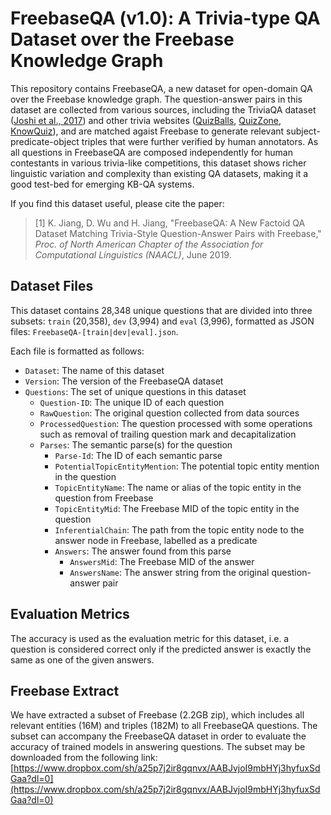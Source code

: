 # FreebaseQA (v1.0): A Trivia-type QA Dataset over the Freebase Knowledge Graph

This repository contains FreebaseQA, a new dataset for open-domain QA over the Freebase knowledge graph. The question-answer pairs in this dataset are collected from various sources, including the TriviaQA dataset ([Joshi et al., 2017](http://nlp.cs.washington.edu/triviaqa/)) and other trivia websites ([QuizBalls](http://www.quizballs.com), [QuizZone](https://www.quiz-zone.co.uk), [KnowQuiz](http://www.knowquiz.com)), and are matched agaist Freebase to generate relevant subject-predicate-object triples that were further verified by human annotators. As all questions in FreebaseQA are composed independently for human contestants in various trivia-like competitions, this dataset shows richer linguistic variation and complexity than existing QA datasets, making it a good test-bed for emerging KB-QA systems.

If you find this dataset useful, please cite the paper:
> [1] K. Jiang, D. Wu and H. Jiang, "FreebaseQA: A New Factoid QA Dataset Matching Trivia-Style Question-Answer Pairs with Freebase," _Proc. of North American Chapter of the Association for Computational Linguistics (NAACL)_, June 2019. 

## Dataset Files

This dataset contains 28,348 unique questions that are divided into three subsets: `train` (20,358), `dev` (3,994) and `eval` (3,996), formatted as JSON files: `FreebaseQA-[train|dev|eval].json`.

Each file is formatted as follows:

* `Dataset`: The name of this dataset
* `Version`: The version of the FreebaseQA dataset
* `Questions`: The set of unique questions in this dataset
    * `Question-ID`: The unique ID of each question
    * `RawQuestion`: The original question collected from data sources
    * `ProcessedQuestion`: The question processed with some operations such as removal of trailing question mark and decapitalization
    * `Parses`: The semantic parse(s) for the question
        * `Parse-Id`: The ID of each semantic parse
        * `PotentialTopicEntityMention`: The potential topic entity mention in the question
        * `TopicEntityName`: The name or alias of the topic entity in the question from Freebase
        * `TopicEntityMid`: The Freebase MID of the topic entity in the question
        * `InferentialChain`: The path from the topic entity node to the answer node in Freebase, labelled as a predicate
        * `Answers`: The answer found from this parse
            * `AnswersMid`: The Freebase MID of the answer
            * `AnswersName`: The answer string from the original question-answer pair

## Evaluation Metrics

The accuracy is used as the evaluation metric for this dataset, i.e. a question is considered correct only if the predicted answer is exactly the same as one of the given answers.

## Freebase Extract

We have extracted a subset of Freebase (2.2GB zip), which includes all relevant entities (16M) and triples (182M) to all FreebaseQA questions. The subset can accompany the FreebaseQA dataset in order to evaluate the accuracy of trained models in answering questions. The subset may be downloaded from the following link: [https://www.dropbox.com/sh/a25p7j2ir8gqnvx/AABJvjoI9mbHYj3hyfuxSdGaa?dl=0](https://www.dropbox.com/sh/a25p7j2ir8gqnvx/AABJvjoI9mbHYj3hyfuxSdGaa?dl=0)
